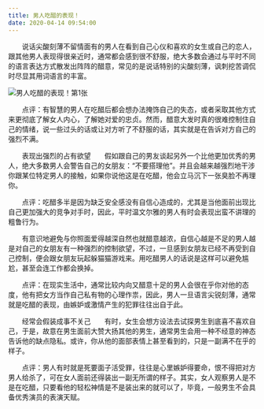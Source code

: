 ```yaml
---
title: 男人吃醋的表现！
date: 2020-04-14 09:54:00
---
```




　　说话尖酸刻薄不留情面有的男人在看到自己心仪和喜欢的女生或自己的恋人，跟其他男人表现得很亲近时，通常都会感到很不舒服，绝大多数会通过与平时不同的语言表达方式散发出阵阵的醋意，常见的是说话特别的尖酸刻薄，讽刺挖苦调侃时尽显其用词语言的丰富。

![男人吃醋的表现！第1张](/img/d6a2a23d4b073a81ec60ebecc02d57ec.jpg)

　　点评：有智慧的男人在吃醋后都会想办法掩饰自己的失态，或者采取其他方式来更彻底了解女人内心，了解她对爱的忠贞。然而，醋意大发时真的很难控制住自己的情绪，说一些过头的话或让对方听了不舒服的话，其实就是在告诉对方自己的强烈不满。

　　表现出强烈的占有欲望　　假如跟自己的男友谈起另外一个比他更加优秀的男人，绝大多数男人会警告自己的女朋友：“不要搭理他”。并且会越来越强烈地干涉你跟某位特定男人的接触，如果你说他这是在吃醋，他会立马沉下一张臭脸不再理你。

　　点评：吃醋多半是因为缺乏安全感没有自信心造成的，尤其是当他面前出现比自己更加强大的竞争对手时，因此，平时温文尔雅的男人有时会表现出蛮不讲理的粗鲁行为。

　　有意识地避免与你照面爱得越深自然也就醋意越浓，自信心越是不足的男人越是对自己的女朋友有一种强烈的控制欲望，不过，一旦感到女朋友已经不再受到自己控制，便会跟女朋友玩起躲猫猫游戏来。用吃醋男人的话说是这样可以避免尴尬，甚至会连工作都会换掉。

　　点评：在现实生活中，通常比较内向又醋意十足的男人会很在乎你对他的态度，他有把女方当作自己私有物的心理作祟，因此，男人一旦语言尖锐刻薄，通常就是吃醋的表现，由嫉妒或激情产生的犯罪往往出自于此。

　　经常会假装成事不关己　　有时，女生会想方设法去试探男生到底喜不喜欢自己，于是，故意在男生面前大赞大扬其他的男生，通常男生会用一种不经意的神态告诉他的缺点隐私。或许，你从他的面部表情上甚至看到的，只是一副满不在乎的样子。

　　点评：男人有时就是死要面子活受罪，往往是心里嫉妒得要命，恨不得把对方男人给杀了，可在女人面前还得装出一副无所谓的样子。其实，女人观察男人是不是在吃醋，只要看他的轻松神情是不是装出来的就可以了，毕竟，一般男生不会具备优秀演员的表演天赋。